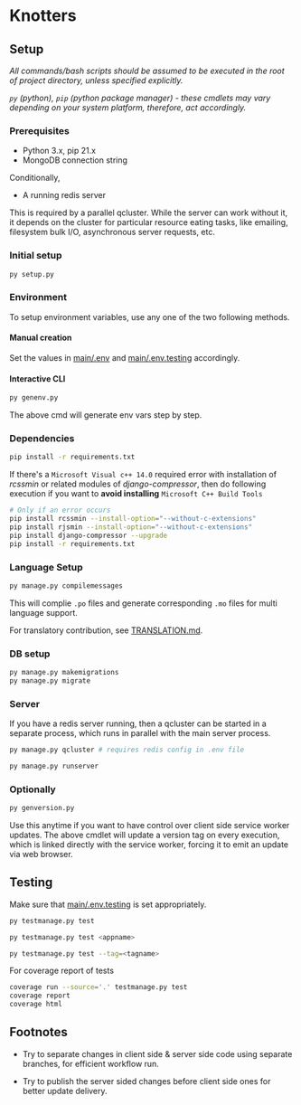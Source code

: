# Knotters

## Setup

_All commands/bash scripts should be assumed to be executed in the root of project directory, unless specified explicitly._

_`py` (python), `pip` (python package manager) - these cmdlets may vary depending on your system platform, therefore, act accordingly._

### Prerequisites

- Python 3.x, pip 21.x
- MongoDB connection string

Conditionally,

- A running redis server

This is required by a parallel qcluster. While the server can work without it, it depends on the cluster for particular resource eating tasks, like emailing, filesystem bulk I/O, asynchronous server requests, etc.

### Initial setup

```bash
py setup.py
```

### Environment

To setup environment variables, use any one of the two following methods.

#### Manual creation

Set the values in [main/.env](main/.env) and [main/.env.testing](main/.env.testing) accordingly.

#### Interactive CLI

```py
py genenv.py
```

The above cmd will generate env vars step by step.

### Dependencies

```bash
pip install -r requirements.txt
```

If there's a ```Microsoft Visual c++ 14.0``` required error with installation of _rcssmin_ or related modules of _django-compressor_, then do following execution if you want to **avoid installing** ```Microsoft C++ Build Tools```

```bash
# Only if an error occurs
pip install rcssmin --install-option="--without-c-extensions"
pip install rjsmin --install-option="--without-c-extensions"
pip install django-compressor --upgrade
pip install -r requirements.txt
```

### Language Setup

```bash
py manage.py compilemessages
```

This will complie `.po` files and generate corresponding `.mo` files for multi language support.

For translatory contribution, see [TRANSLATION.md](TRANSLATION.md).

### DB setup

```bash
py manage.py makemigrations
py manage.py migrate
```

### Server

If you have a redis server running, then a qcluster can be started in a separate process,
which runs in parallel with the main server process.

```bash
py manage.py qcluster # requires redis config in .env file
```

```bash
py manage.py runserver
```

### Optionally

```bash
py genversion.py
```

Use this anytime if you want to have control over client side service worker updates. The above cmdlet will update a version tag on every execution, which is linked directly with the service worker, forcing it to emit an update via web browser.

## Testing

Make sure that [main/.env.testing](main/.env.testing) is set appropriately.

```bash
py testmanage.py test
```

```bash
py testmanage.py test <appname>
```

```bash
py testmanage.py test --tag=<tagname>
```

For coverage report of tests

```bash
coverage run --source='.' testmanage.py test
coverage report
coverage html
```

## Footnotes

- Try to separate changes in client side & server side code using separate branches, for efficient workflow run.

- Try to publish the server sided changes before client side ones for better update delivery.
